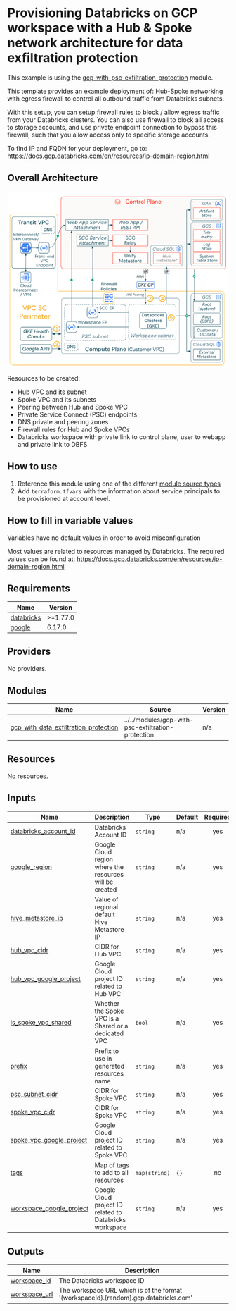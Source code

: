 # Provisioning Databricks on GCP workspace with a Hub & Spoke network architecture for data exfiltration protection

This example is using the [gcp-with-psc-exfiltration-protection](../../modules/gcp-with-psc-exfiltration-protection) module.

This template provides an example deployment of: Hub-Spoke networking with egress firewall to control all outbound traffic from Databricks subnets.

With this setup, you can setup firewall rules to block / allow egress traffic from your Databricks clusters. You can also use firewall to block all access to storage accounts, and use private endpoint connection to bypass this firewall, such that you allow access only to specific storage accounts.  


To find IP and FQDN for your deployment, go to: https://docs.gcp.databricks.com/en/resources/ip-domain-region.html

## Overall Architecture

![alt text](../../modules/gcp-with-psc-exfiltration-protection/images/architecture.png)

Resources to be created:
* Hub VPC and its subnet
* Spoke VPC and its subnets
* Peering between Hub and Spoke VPC
* Private Service Connect (PSC) endpoints
* DNS private and peering zones
* Firewall rules for Hub and Spoke VPCs
* Databricks workspace with private link to control plane, user to webapp and private link to DBFS




## How to use

1. Reference this module using one of the different [module source types](https://developer.hashicorp.com/terraform/language/modules/sources)
2. Add `terraform.tfvars` with the information about service principals to be provisioned at account level.

## How to fill in variable values

Variables have no default values in order to avoid misconfiguration

Most values are related to resources managed by Databricks. The required values can be found at: https://docs.gcp.databricks.com/en/resources/ip-domain-region.html

<!-- BEGIN_TF_DOCS -->
## Requirements

| Name                                                                         | Version  |
|------------------------------------------------------------------------------|----------|
| <a name="requirement_databricks"></a> [databricks](#requirement\_databricks) | >=1.77.0 |
| <a name="requirement_google"></a> [google](#requirement\_google)             | 6.17.0   |

## Providers

No providers.

## Modules

| Name                                                                                                                                                        | Source                                             | Version |
|-------------------------------------------------------------------------------------------------------------------------------------------------------------|----------------------------------------------------|---------|
| <a name="module_gcp_with_data_exfiltration_protection"></a> [gcp\_with\_data\_exfiltration\_protection](#module\_gcp\_with\_data\_exfiltration\_protection) | ../../modules/gcp-with-psc-exfiltration-protection | n/a     |

## Resources

No resources.

## Inputs

| Name                                                                                                             | Description                                             | Type          | Default | Required |
|------------------------------------------------------------------------------------------------------------------|---------------------------------------------------------|---------------|---------|:--------:|
| <a name="input_databricks_account_id"></a> [databricks\_account\_id](#input\_databricks\_account\_id)            | Databricks Account ID                                   | `string`      | n/a     |   yes    |
| <a name="input_google_region"></a> [google\_region](#input\_google\_region)                                      | Google Cloud region where the resources will be created | `string`      | n/a     |   yes    |
| <a name="input_hive_metastore_ip"></a> [hive\_metastore\_ip](#input\_hive\_metastore\_ip)                        | Value of regional default Hive Metastore IP             | `string`      | n/a     |   yes    |
| <a name="input_hub_vpc_cidr"></a> [hub\_vpc\_cidr](#input\_hub\_vpc\_cidr)                                       | CIDR for Hub VPC                                        | `string`      | n/a     |   yes    |
| <a name="input_hub_vpc_google_project"></a> [hub\_vpc\_google\_project](#input\_hub\_vpc\_google\_project)       | Google Cloud project ID related to Hub VPC              | `string`      | n/a     |   yes    |
| <a name="input_is_spoke_vpc_shared"></a> [is\_spoke\_vpc\_shared](#input\_is\_spoke\_vpc\_shared)                | Whether the Spoke VPC is a Shared or a dedicated VPC    | `bool`        | n/a     |   yes    |
| <a name="input_prefix"></a> [prefix](#input\_prefix)                                                             | Prefix to use in generated resources name               | `string`      | n/a     |   yes    |
| <a name="input_psc_subnet_cidr"></a> [psc\_subnet\_cidr](#input\_psc\_subnet\_cidr)                              | CIDR for Spoke VPC                                      | `string`      | n/a     |   yes    |
| <a name="input_spoke_vpc_cidr"></a> [spoke\_vpc\_cidr](#input\_spoke\_vpc\_cidr)                                 | CIDR for Spoke VPC                                      | `string`      | n/a     |   yes    |
| <a name="input_spoke_vpc_google_project"></a> [spoke\_vpc\_google\_project](#input\_spoke\_vpc\_google\_project) | Google Cloud project ID related to Spoke VPC            | `string`      | n/a     |   yes    |
| <a name="input_tags"></a> [tags](#input\_tags)                                                                   | Map of tags to add to all resources                     | `map(string)` | `{}`    |    no    |
| <a name="input_workspace_google_project"></a> [workspace\_google\_project](#input\_workspace\_google\_project)   | Google Cloud project ID related to Databricks workspace | `string`      | n/a     |   yes    |

## Outputs

| Name                                                                          | Description                                                                          |
|-------------------------------------------------------------------------------|--------------------------------------------------------------------------------------|
| <a name="output_workspace_id"></a> [workspace\_id](#output\_workspace\_id)    | The Databricks workspace ID                                                          |
| <a name="output_workspace_url"></a> [workspace\_url](#output\_workspace\_url) | The workspace URL which is of the format '{workspaceId}.{random}.gcp.databricks.com' |
<!-- END_TF_DOCS -->